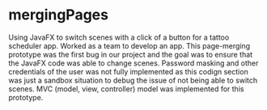 # mergingPages
Using JavaFX to switch scenes with a click of a button for a tattoo scheduler app. 
Worked as a team to develop an app. This page-merging prototype was the first bug in our project and the goal was to ensure that the JavaFX code was able to change scenes. Password masking and other credentials of the user was not fully implemented as this codign section was just a sandbox situation to debug the issue of not being able to switch scenes. 
MVC (model, view, controller) model was implemented for this prototype.
